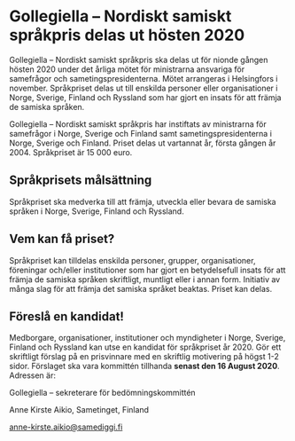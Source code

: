 # Gollegiella – Nordiskt samiskt språkpris delas ut hösten 2020

Gollegiella – Nordiskt samiskt språkpris ska delas ut för nionde gången hösten 2020 under det årliga mötet för ministrarna ansvariga för samefrågor och sametingspresidenterna. Mötet arrangeras i Helsingfors i november. Språkpriset delas ut till enskilda personer eller organisationer i Norge, Sverige, Finland och Ryssland som har gjort en insats för att främja de samiska språken.

Gollegiella – Nordiskt samiskt språkpris har instiftats av ministrarna för samefrågor i Norge, Sverige och Finland samt sametingspresidenterna i Norge, Sverige och Finland. Priset delas ut vartannat år, första gången år 2004. Språkpriset är 15 000 euro.

## Språkprisets målsättning

Språkpriset ska medverka till att främja, utveckla eller bevara de samiska språken i Norge, Sverige, Finland och Ryssland.

## Vem kan få priset?

Språkpriset kan tilldelas enskilda personer, grupper, organisationer, föreningar och/eller institutioner som har gjort en betydelsefull insats för att främja de samiska språken skriftligt, muntligt eller i annan form. Initiativ av många slag för att främja det samiska språket beaktas. Priset kan delas.

## Föreslå en kandidat!

Medborgare, organisationer, institutioner och myndigheter i Norge, Sverige, Finland och Ryssland kan utse en kandidat för språkpriset år 2020. Gör ett skriftligt förslag på en prisvinnare med en skriftlig motivering på högst 1-2 sidor. Förslaget ska vara kommittén tillhanda **senast den 16 August 2020**. Adressen är:

Gollegiella – sekreterare för bedömningskommittén

Anne Kirste Aikio, Sametinget, Finland

[anne-kirste.aikio@samediggi.fi](mailto:anne-kirste.aikio@samediggi.fi "anne-kirste.aikio@samediggi.fi")
